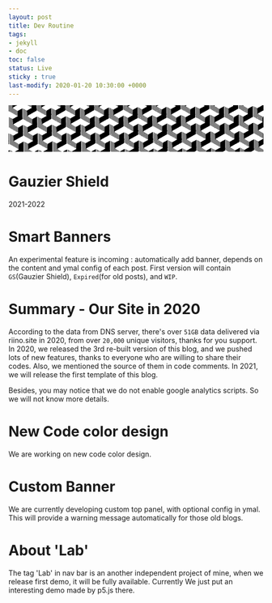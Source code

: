 ```yaml
---
layout: post
title: Dev Routine
tags: 
- jekyll 
- doc
toc: false
status: Live
sticky : true
last-modify: 2020-01-20 10:30:00 +0000
---
```


<div class="d-flex banner">
    <img src="/img/bg2.gif" class="black-white-image p-2 flex-fill bd-highlight banner-image" >
    <div class="p-2 flex-fill bd-highlight ">
        <h1 class="banner-text" >Gauzier Shield</h1>
        <p class="banner-text">2021-2022</p>
        <!-- <a href="{{site.github_url}}" target="_blank"
            ><img src="{{ site.url }}/img/logo_Nest.png" alt="Github" class=" black-white-image" width="30px" max-width="30px"/>
        </a> -->
    </div>

</div>


# Smart Banners

An experimental feature is incoming : automatically add banner, depends on the content and ymal config of each post. First version will contain `GS`(Gauzier Shield), `Expired`(for old posts), and `WIP`.


# Summary - Our Site in 2020

According to the data from DNS server, there's over `51GB` data delivered via riino.site in 2020, from over `20,000` unique visitors, thanks for you support. In 2020, we released the 3rd re-built version of this blog, and we pushed lots of new features, thanks to everyone who are willing to share their codes. Also, we mentioned the source of them in code comments. In 2021, we will release the first template of this blog.

Besides, you may notice that we do not enable google analytics scripts. So we will not know more details.

# New Code color design

We are working on new code color design.

# Custom Banner

We are currently developing custom top panel, with optional config in ymal. This will provide a warning message automatically for those old blogs.

# About 'Lab'

The tag 'Lab' in nav bar is an another independent project of mine, when we release first demo, it will be fully available. Currently We just put an interesting demo made by p5.js there.


